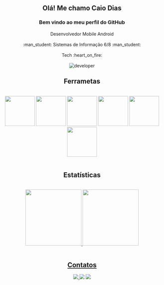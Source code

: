 <div align="center"> 
    <h2> Olá! Me chamo Caio Dias </h2>
    <h3 align="center"> Bem vindo ao meu perfil do GitHub </h3>
    <img src="https://cdn.jsdelivr.net/gh/devicons/devicon/icons/android/android-original.svg" width="16" height="16"/> Desenvolvedor Mobile Android <img src="https://cdn.jsdelivr.net/gh/devicons/devicon/icons/android/android-original.svg" width="16" height="16"/><br><br>
    :man_student: Sistemas de Informação 6/8 :man_student: <br><br>
    Tech 	:heart_on_fire: 
</div>

<br>

<div align="center">
    <img alt="developer" src="https://www.mygo.ge/uploads/blog/1584023795.jpg">
</div>


<div align= " center " > 
    <h2> Ferrametas </h2> 
</div>

<br>

<div align="center">
    <img src="https://cdn.jsdelivr.net/gh/devicons/devicon/icons/kotlin/kotlin-original.svg" width="96" height="96"/>
    <img src="https://cdn.jsdelivr.net/gh/devicons/devicon/icons/android/android-plain.svg" width="96" height="96"/>
    <img src="https://cdn.jsdelivr.net/gh/devicons/devicon/icons/firebase/firebase-plain.svg" width="96" height="96"/>
    <img src="https://cdn.jsdelivr.net/gh/devicons/devicon/icons/git/git-original.svg" width="96" height="96"/>
    <img src="https://cdn.jsdelivr.net/gh/devicons/devicon/icons/java/java-original.svg" width="96" height="96"/>
    <img src="https://cdn.jsdelivr.net/gh/devicons/devicon/icons/php/php-plain.svg" width="96" height="96"/>  
</div>

<br>

<div align= " center " > 
    <h2> Estatísticas </h2> 
</div>

<br>

<div align="center">
    <a href="https://github.com/CaioCozendey">
    <img height="180em" src="https://github-readme-stats.vercel.app/api/top-langs/?username=CaioCozendey&layout=compact&langs_count=7&theme=dracula"/>
    <img height="180em" src="https://github-readme-stats.vercel.app/api?username=CaioCozendey&show_icons=true&theme=dracula&include_all_commits=true&count_private=true"/>
</div>
          
<br>
          
<div align= " center " > 
    <h2> Contatos </h2> 
</div>
          
<div align="center">
    <a href="mailto:caiodh22@gmail.com" target = " _blank "> <img src="https://img.shields.io/badge/Gmail-D14836?style=for-the-badge&logo=gmail&logoColor=white"> </a>  
    <a href="https://api.whatsapp.com/send?phone=5522998562641" target = " _blank "><img src="https://img.shields.io/badge/WhatsApp-25D366?style=for-the-badge&logo=whatsapp&logoColor=white"></a>  
    <a href="https://www.linkedin.com/in/caio-dias-cozendey-502a1418a/" target = " _blank "> <img src="https://img.shields.io/badge/LinkedIn-0077B5?style=for-the-badge&logo=linkedin&logoColor=white"></a>  
</div>
